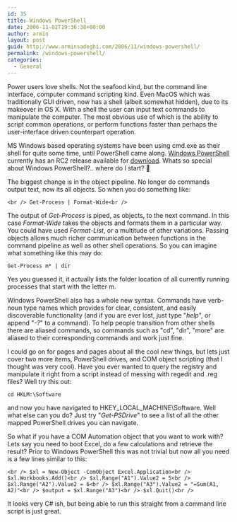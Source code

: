 ```yaml
---
id: 35
title: Windows PowerShell
date: 2006-11-02T19:36:38+00:00
author: armin
layout: post
guid: http://www.arminsadeghi.com/2006/11/windows-powershell/
permalink: /windows-powershell/
categories:
  - General
---
```

<!-- google_ad_section_start -->

Power users love shells. Not the seafood kind, but the command line interface, computer command scripting kind. Even MacOS which was traditionally GUI driven, now has a shell (albeit somewhat hidden), due to its makeover in OS X. With a shell the user can input text commands to manipulate the computer. The most obvious use of which is the ability to script common operations, or perform functions faster than perhaps the user-interface driven counterpart operation.

MS Windows based operating systems have been using cmd.exe as their shell for quite some time, until PowerShell came along. [Windows PowerShell](http://www.microsoft.com/windowsserver2003/technologies/management/powershell/default.mspx) currently has an RC2 release available for [download](http://www.microsoft.com/technet/scriptcenter/topics/msh/download.mspx). Whats so special about Windows PowerShell?.. where do I start? 🙂

<!--break-->

<!--break-->

The biggest change is in the object pipeline. No longer do commands output text, now its all objects. So when you do something like:
  
`<br />
Get-Process | Format-Wide<br />
` 
  
The output of _Get-Process_ is piped, as objects, to the next command. In this case _Format-Wide_ takes the objects and formats them in a particular way. You could have used _Format-List_, or a multitude of other variations. Passing objects allows much richer communication between functions in the command pipeline as well as other shell operations. So you can imagine what something like this may do:

`Get-Process m* | dir`

Yes you guessed it, it actually lists the folder location of all currently running processes that start with the letter m.

Windows PowerShell also has a whole new syntax. Commands have verb-noun type names which provides for clear, consistent, and easily discoverable functionality (and if you are ever lost, just type "_help_", or append "_-?_" to a command). To help people transition from other shells there are aliased commands, so commands such as "cd", "dir", "more" are aliased to their corresponding commands and work just fine.

I could go on for pages and pages about all the cool new things, but lets just cover two more items, PowerShell drives, and COM object scripting (that I thought was very cool). Have you ever wanted to query the registry and manipulate it right from a script instead of messing with regedit and .reg files? Well try this out:

`cd HKLM:\Software`

and now you have navigated to HKEY\_LOCAL\_MACHINE\Software. Well what else can you do? Just try "_Get-PSDrive_" to see a list of all the other mapped PowerShell drives you can navigate.

So what if you have a COM Automation object that you want to work with? Lets say you need to boot Excel, do a few calculations and retrieve the result? Prior to Windows PowerShell this was not trivial but now all you need is a few lines similar to this:

`<br />
$xl = New-Object -ComObject Excel.Application<br />
$xl.Workbooks.Add()<br />
$xl.Range("A1").Value2 = 5<br />
$xl.Range("A2").Value2 = 6<br />
$xl.Range("A3").Value2 = "=Sum(A1, A2)"<br />
$output = $xl.Range("A3")<br />
$xl.Quit()<br />
` 
  
It looks very C# ish, but being able to run this straight from a command line script is just great.

<!-- google_ad_section_end -->